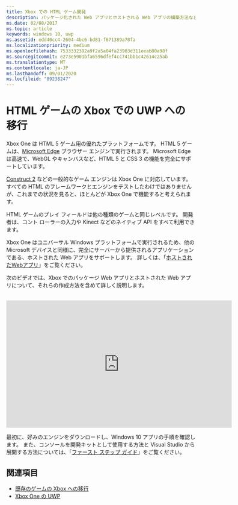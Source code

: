 ```yaml
---
title: Xbox での HTML ゲーム開発
description: パッケージ化された Web アプリとホストされる Web アプリの構築方法など、Xbox でのユニバーサル Windows プラットフォーム (UWP) の HTML 5 ゲーム開発について説明します。
ms.date: 02/08/2017
ms.topic: article
keywords: windows 10, uwp
ms.assetid: edd40cc4-2604-4bc6-bd81-f671389a70fa
ms.localizationpriority: medium
ms.openlocfilehash: 7533332392a9f2a5a04fa23903d311eeab80a98f
ms.sourcegitcommit: e273e5901bfa6596dfef4cc741bb1c42614c25ab
ms.translationtype: MT
ms.contentlocale: ja-JP
ms.lasthandoff: 09/01/2020
ms.locfileid: "89238247"
---
```

# <a name="bringing-html-games-to-uwp-on-xbox"></a>HTML ゲームの Xbox での UWP への移行
Xbox One は HTML 5 ゲーム用の優れたプラットフォームです。 HTML 5 ゲームは、[Microsoft Edge](https://developer.microsoft.com/microsoft-edge) ブラウザー エンジンで実行されます。 Microsoft Edge は高速で、WebGL やキャンバスなど、HTML 5 と CSS 3 の機能を完全にサポートしています。

[Construct 2](https://www.construct.net/en/blogs/construct-official-blog-1/announcing-xbox-one-export-beta-857) などの一般的なゲーム エンジンは Xbox One に対応しています。 すべての HTML のフレームワークとエンジンをテストしたわけではありませんが、これまでの状況を見ると、ほとんどが Xbox One で機能すると考えられます。

HTML ゲームのプレイ フィールドは他の種類のゲームと同じレベルです。 開発者は、コント ローラーの入力や Kinect などのネイティブ API をすべて利用できます。

Xbox One はユニバーサル Windows プラットフォームで実行されるため、他の Microsoft デバイスと同様に、完全にサーバーから提供されるアプリケーションである、ホストされた Web アプリをサポートします。 詳しくは、「[ホストされたWebアプリ](https://microsoftedge.github.io/WebAppsDocs/en-US/win10/HWA.htm)」をご覧ください。


次のビデオでは、Xbox でのパッケージ Web アプリとホストされた Web アプリについて、それらの作成方法を含めて詳しく説明します。
</br>
</br>
<iframe src="https://channel9.msdn.com/Events/Xbox/App-Dev-on-Xbox/Web-Apps-on-Xbox/player#time=04m21s:paused" width="600" height="338" height="658.1199951171875" allowFullScreen frameBorder="0"></iframe>


最初に、好みのエンジンをダウンロードし、Windows 10 アプリの手順を確認します。 また、コンソールを開発キットとして使用する方法と Visual Studio から展開する方法については、「[ファースト ステップ ガイド](getting-started.md)」をご覧ください。

## <a name="see-also"></a>関連項目
- [既存のゲームの Xbox への移行](development-lanes-landing.md)
- [Xbox One の UWP](index.md)
